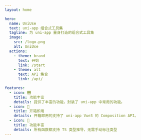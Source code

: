 ```yaml
---
layout: home

hero:
  name: UniUse
  text: uni-app 组合式工具集
  tagline: 为 uni-app 量身打造的组合式工具集
  image:
    src: /logo.png
    alt: UniUse
  actions:
    - theme: brand
      text: 开始
      link: /start
    - theme: alt
      text: API 集合
      link: /api/

features:
  - icon: 🎛
    title: 功能丰富
    details: 提供了丰富的功能，封装了 uni-app 中常用的功能。
  - icon: 💚
    title: 开箱即用
    details: 开箱即用的支持了 uni-app Vue3 的 Composition API。
  - icon: 🦾
    title: 功能丰富
    details: 所有函数都支持 TS 类型推导，无需手动标注类型
---
```


<style>
:root {
  --vp-home-hero-name-color: transparent;
  --vp-home-hero-name-background: -webkit-linear-gradient(
    315deg,
    #42d392 25%,
    #647eff
  );
  --vp-home-hero-image-background-image: linear-gradient(
    -45deg,
    #41b88380 30%,
    #35495e80
  );
  --vp-home-hero-image-filter: blur(30px);
}

@media (min-width: 640px) {
  :root {
    --vp-home-hero-image-filter: blur(56px);
  }
}

@media (min-width: 960px) {
  :root {
    --vp-home-hero-image-filter: blur(72px);
  }
}
</style>

